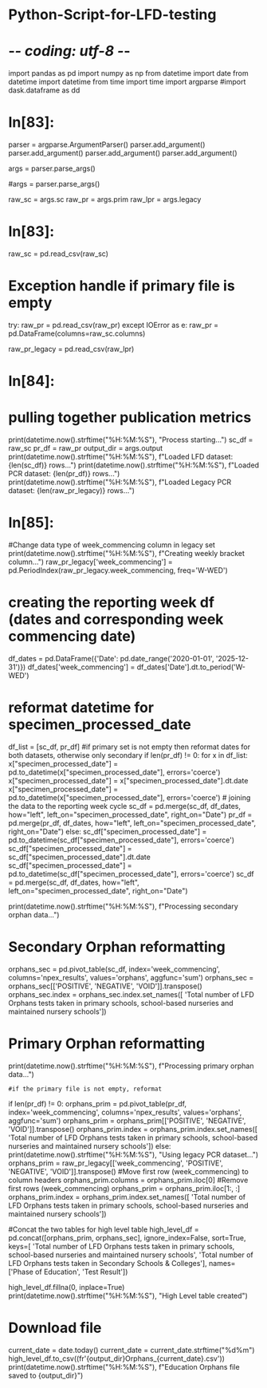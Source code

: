 # Python-Script-for-LFD-testing
# -*- coding: utf-8 -*-


import pandas as pd
import numpy as np
from datetime import date
from datetime import datetime
from time import time
import argparse
#import dask.dataframe as dd

# In[83]:

parser = argparse.ArgumentParser()
parser.add_argument()
parser.add_argument()
parser.add_argument()
parser.add_argument()

args = parser.parse_args()

#args = parser.parse_args()

raw_sc = args.sc
raw_pr = args.prim
raw_lpr = args.legacy

# In[83]:
raw_sc = pd.read_csv(raw_sc)

# Exception handle if primary file is empty
try:
    raw_pr = pd.read_csv(raw_pr)
except IOError as e:
    raw_pr = pd.DataFrame(columns=raw_sc.columns)

raw_pr_legacy = pd.read_csv(raw_lpr)

# In[84]:

# pulling together publication metrics
print(datetime.now().strftime("%H:%M:%S"), "Process starting...")
sc_df = raw_sc
pr_df = raw_pr
output_dir = args.output
print(datetime.now().strftime("%H:%M:%S"), f"Loaded LFD dataset: {len(sc_df)} rows...")
print(datetime.now().strftime("%H:%M:%S"), f"Loaded PCR dataset: {len(pr_df)} rows...")
print(datetime.now().strftime("%H:%M:%S"), f"Loaded Legacy PCR dataset: {len(raw_pr_legacy)} rows...")

# In[85]:

#Change data type of week_commencing column in legacy set
print(datetime.now().strftime("%H:%M:%S"), f"Creating weekly bracket column...")
raw_pr_legacy['week_commencing'] = pd.PeriodIndex(raw_pr_legacy.week_commencing, freq='W-WED')

# creating the reporting week df (dates and corresponding week commencing date)
df_dates = pd.DataFrame({'Date': pd.date_range('2020-01-01', '2025-12-31')})
df_dates['week_commencing'] = df_dates['Date'].dt.to_period('W-WED')

# reformat datetime for specimen_processed_date
df_list = [sc_df, pr_df]
#if primary set is not empty then reformat dates for both datasets, otherwise only secondary
if len(pr_df) != 0:
    for x in df_list:
        x["specimen_processed_date"] = pd.to_datetime(x["specimen_processed_date"], errors='coerce')
        x["specimen_processed_date"] = x["specimen_processed_date"].dt.date
        x["specimen_processed_date"] = pd.to_datetime(x["specimen_processed_date"], errors='coerce')
    # joining the data to the reporting week cycle
    sc_df = pd.merge(sc_df, df_dates, how="left", left_on="specimen_processed_date", right_on="Date")
    pr_df = pd.merge(pr_df, df_dates, how="left", left_on="specimen_processed_date", right_on="Date")
else:
    sc_df["specimen_processed_date"] = pd.to_datetime(sc_df["specimen_processed_date"], errors='coerce')
    sc_df["specimen_processed_date"] = sc_df["specimen_processed_date"].dt.date
    sc_df["specimen_processed_date"] = pd.to_datetime(sc_df["specimen_processed_date"], errors='coerce')
    sc_df = pd.merge(sc_df, df_dates, how="left", left_on="specimen_processed_date", right_on="Date")

print(datetime.now().strftime("%H:%M:%S"), f"Processing secondary orphan data...")

# Secondary Orphan reformatting
orphans_sec = pd.pivot_table(sc_df, index='week_commencing', columns='npex_results',
                             values='orphans', aggfunc='sum')
orphans_sec = orphans_sec[['POSITIVE', 'NEGATIVE', 'VOID']].transpose()
orphans_sec.index = orphans_sec.index.set_names([
    'Total number of LFD Orphans tests taken in primary schools, school-based nurseries and maintained nursery schools'])

# Primary Orphan reformatting
print(datetime.now().strftime("%H:%M:%S"), f"Processing primary orphan data...")

    #if the primary file is not empty, reformat
if len(pr_df) != 0:
    orphans_prim = pd.pivot_table(pr_df, index='week_commencing', columns='npex_results',
                                  values='orphans', aggfunc='sum')
    orphans_prim = orphans_prim[['POSITIVE', 'NEGATIVE', 'VOID']].transpose()
    orphans_prim.index = orphans_prim.index.set_names([
        'Total number of LFD Orphans tests taken in primary schools, school-based nurseries and maintained nursery schools'])
else:
    print(datetime.now().strftime("%H:%M:%S"), "Using legacy PCR dataset...")
    orphans_prim = raw_pr_legacy[['week_commencing', 'POSITIVE', 'NEGATIVE', 'VOID']].transpose()
    #Move first row (week_commencing) to column headers
    orphans_prim.columns = orphans_prim.iloc[0]
    #Remove first rows (week_commencing)
    orphans_prim = orphans_prim.iloc[1:, :]
    orphans_prim.index = orphans_prim.index.set_names([
        'Total number of LFD Orphans tests taken in primary schools, school-based nurseries and maintained nursery schools'])

#Concat the two tables for high level table
high_level_df = pd.concat([orphans_prim, orphans_sec],
                          ignore_index=False, sort=True, keys=[
        'Total number of LFD Orphans tests taken in primary schools, school-based nurseries and maintained nursery schools',
        'Total number of LFD Orphans tests taken in Secondary Schools & Colleges'],
                          names=['Phase of Education', 'Test Result'])

high_level_df.fillna(0, inplace=True)
print(datetime.now().strftime("%H:%M:%S"), "High Level table created")

# Download file
current_date = date.today()
current_date = current_date.strftime("%d%m")
high_level_df.to_csv((fr'{output_dir}Orphans_{current_date}.csv'))
print(datetime.now().strftime("%H:%M:%S"), f"Education Orphans file saved to {output_dir}")
